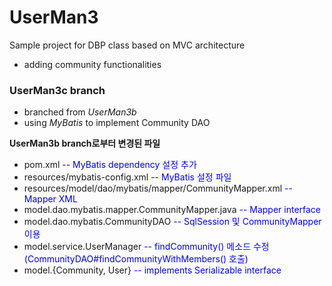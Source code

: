# UserMan3
Sample project for DBP class
based on MVC architecture
- adding community functionalities
 
### UserMan3c branch
- branched from *UserMan3b*
- using *MyBatis* to implement Community DAO
 
__UserMan3b branch로부터 변경된 파일__
 
- pom.xml <span style="color:blue">-- MyBatis dependency 설정 추가</span>
- resources/mybatis-config.xml <span style="color:blue">-- MyBatis 설정 파일</span>
- resources/model/dao/mybatis/mapper/CommunityMapper.xml <span style="color:blue">-- Mapper XML</span>
- model.dao.mybatis.mapper.CommunityMapper.java <span style="color:blue">-- Mapper interface</span> 
- model.dao.mybatis.CommunityDAO <span style="color:blue">-- SqlSession 및 CommunityMapper 이용</span>
- model.service.UserManager <span style="color:blue">-- findCommunity() 메소드 수정(CommunityDAO#findCommunityWithMembers() 호출)</span>
- model.{Community, User} <span style="color:blue">-- implements Serializable interface</span>  

        
       